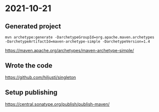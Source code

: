 # 2021-10-21

## Generated project

```
mvn archetype:generate -DarchetypeGroupId=org.apache.maven.archetypes -DarchetypeArtifactId=maven-archetype-simple -DarchetypeVersion=1.4
```

https://maven.apache.org/archetypes/maven-archetype-simple/

## Wrote the code

https://github.com/hiljusti/singleton

## Setup publishing

https://central.sonatype.org/publish/publish-maven/

